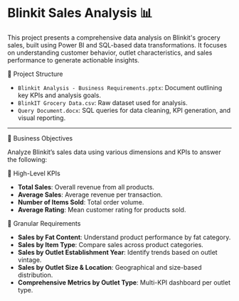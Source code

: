 # Blinkit Sales Analysis 📊

This project presents a comprehensive data analysis on Blinkit's grocery sales, built using Power BI and SQL-based data transformations. It focuses on understanding customer behavior, outlet characteristics, and sales performance to generate actionable insights.

📁 Project Structure

- `Blinkit Analysis - Business Requirements.pptx`: Document outlining key KPIs and analysis goals.
- `BlinkIT Grocery Data.csv`: Raw dataset used for analysis.
- `Query Document.docx`: SQL queries for data cleaning, KPI generation, and visual reporting.

---

🎯 Business Objectives

Analyze Blinkit’s sales data using various dimensions and KPIs to answer the following:

🔹 High-Level KPIs
- **Total Sales**: Overall revenue from all products.
- **Average Sales**: Average revenue per transaction.
- **Number of Items Sold**: Total order volume.
- **Average Rating**: Mean customer rating for products sold.

🔹 Granular Requirements
- **Sales by Fat Content**: Understand product performance by fat category.
- **Sales by Item Type**: Compare sales across product categories.
- **Sales by Outlet Establishment Year**: Identify trends based on outlet vintage.
- **Sales by Outlet Size & Location**: Geographical and size-based distribution.
- **Comprehensive Metrics by Outlet Type**: Multi-KPI dashboard per outlet type.
